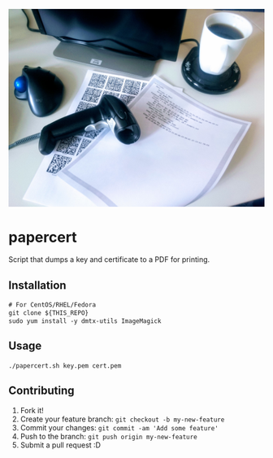 ![cert-n-coffee](.eyecandy/cert-n-coffee.jpg)

# papercert

Script that dumps a key and certificate to a PDF for printing.

## Installation

```shell
# For CentOS/RHEL/Fedora
git clone ${THIS_REPO}
sudo yum install -y dmtx-utils ImageMagick
```

## Usage

```shell
./papercert.sh key.pem cert.pem
```

## Contributing

1. Fork it!
2. Create your feature branch: `git checkout -b my-new-feature`
3. Commit your changes: `git commit -am 'Add some feature'`
4. Push to the branch: `git push origin my-new-feature`
5. Submit a pull request :D
